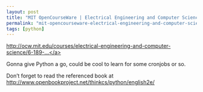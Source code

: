 ```yaml
---
layout: post
title: "MIT OpenCourseWare | Electrical Engineering and Computer Science | 6.189 A Gentle Introduction to Programming Using Python, January IAP 2008 | Lecture Notes"
permalink: "mit-opencourseware-electrical-engineering-and-computer-science-6-189-a-gentle-introduction-to-programming-using-python-january-iap-2008-lecture-notes"
tags: [python]
---
```


<a href="http://ocw.mit.edu/courses/electrical-engineering-and-computer-science/6-189-a-gentle-introduction-to-programming-using-python-january-iap-2008/lecture-notes/">http://ocw.mit.edu/courses/electrical-engineering-and-computer-science/6-189-...</a>

Gonna give Python a go, could be cool to learn for some cronjobs or so.

Don’t forget to read the referenced book at <a href="http://www.openbookproject.net/thinkcs/python/english2e/">http://www.openbookproject.net/thinkcs/python/english2e/</a>
